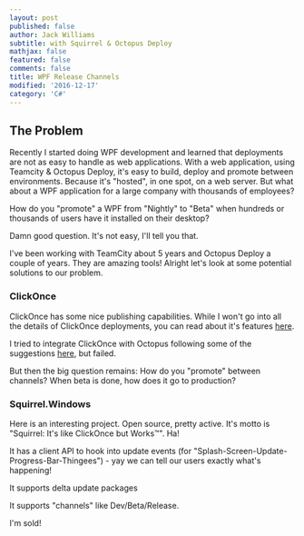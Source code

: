 ```yaml
---
layout: post
published: false
author: Jack Williams
subtitle: with Squirrel & Octopus Deploy
mathjax: false
featured: false
comments: false
title: WPF Release Channels
modified: '2016-12-17'
category: 'C#'
---
```

## The Problem

Recently I started doing WPF development and learned that deployments are not as easy to handle as web applications. With a web application, using Teamcity & Octopus Deploy, it's easy to build, deploy and promote between environments. Because it's "hosted", in one spot, on a web server. But what about a WPF application for a large company with thousands of employees?

How do you "promote" a WPF from "Nightly" to "Beta" when hundreds or thousands of users have it installed on their desktop?

Damn good question. It's not easy, I'll tell you that.

I've been working with TeamCity about 5 years and Octopus Deploy a couple of years. They are amazing tools! Alright let's look at some potential solutions to our problem.

### ClickOnce

ClickOnce has some nice publishing capabilities. While I won't go into all the details of ClickOnce deployments, you can read about it's features [here](https://msdn.microsoft.com/en-us/library/t71a733d.aspx).

I tried to integrate ClickOnce with Octopus following some of the suggestions [here](http://help.octopusdeploy.com/discussions/questions/2434-deploying-clickonce-application), but failed.

But then the big question remains: How do you "promote" between channels? When beta is done, how does it go to production?

### Squirrel.Windows

Here is an interesting project. Open source, pretty active. It's motto is "Squirrel: It's like ClickOnce but Works™". Ha!

It has a client API to hook into update events (for "Splash-Screen-Update-Progress-Bar-Thingees") - yay we can tell our users exactly what's happening!

It supports delta update packages

It supports "channels" like Dev/Beta/Release.

I'm sold!


